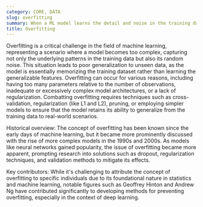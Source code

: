 ```yaml
---
category: CORE, DATA
slug: overfitting
summary: When a ML model learns the detail and noise in the training data to the extent that it negatively impacts the performance of the model on new data.
title: Overfitting
---
```


Overfitting is a critical challenge in the field of machine learning, representing a scenario where a model becomes too complex, capturing not only the underlying patterns in the training data but also its random noise. This situation leads to poor generalization to unseen data, as the model is essentially memorizing the training dataset rather than learning the generalizable features. Overfitting can occur for various reasons, including having too many parameters relative to the number of observations, inadequate or excessively complex model architectures, or a lack of regularization. Combatting overfitting requires techniques such as cross-validation, regularization (like L1 and L2), pruning, or employing simpler models to ensure that the model retains its ability to generalize from the training data to real-world scenarios.

Historical overview: The concept of overfitting has been known since the early days of machine learning, but it became more prominently discussed with the rise of more complex models in the 1990s and 2000s. As models like neural networks gained popularity, the issue of overfitting became more apparent, prompting research into solutions such as dropout, regularization techniques, and validation methods to mitigate its effects.

Key contributors: While it's challenging to attribute the concept of overfitting to specific individuals due to its foundational nature in statistics and machine learning, notable figures such as Geoffrey Hinton and Andrew Ng have contributed significantly to developing methods for preventing overfitting, especially in the context of deep learning.